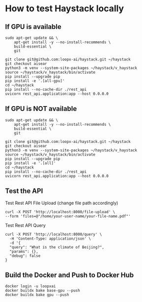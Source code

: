 # How to test Haystack locally

## If GPU is available
```
sudo apt-get update && \
    apt-get install -y --no-install-recommends \
    build-essential \
    git

git clone git@github.com:loopx-ai/haystack.git ~/haystack
git checkout aisear
python3 -m venv --system-site-packages ~/haystack/v_haystack
source ~/haystack/v_haystack/bin/activate
pip install --upgrade pip
pip install -e '.[all-gpu]'
cd ~/haystack
pip install --no-cache-dir ./rest_api
uvicorn rest_api.application:app --host 0.0.0.0
```
## If GPU is NOT available
```
sudo apt-get update && \
    apt-get install -y --no-install-recommends \
    build-essential \
    git

git clone git@github.com:loopx-ai/haystack.git ~/haystack
git checkout aisear
python3 -m venv --system-site-packages ~/haystack/v_haystack
source ~/haystack/v_haystack/bin/activate
pip install --upgrade pip
pip install -e '.[all]'
cd ~/haystack
pip install --no-cache-dir ./rest_api
uvicorn rest_api.application:app --host 0.0.0.0
```

## Test the API
Test Rest API File Upload (change file path accordingly)
```
curl -X POST 'http://localhost:8000/file-upload' \
--form 'files=@"/home/your-user-name/your-file-name.pdf"'
```

Test Rest API Query
```
curl -X POST 'http://localhost:8000/query' \
  -H 'Content-Type: application/json' \
  -d '{
  "query": "What is the climate of Beijing?",
  "params": {},
  "debug": false
}
```

## Build the Docker and Push to Docker Hub
```
docker login -u loopxai
docker buildx bake base-gpu --push
docker buildx bake gpu --push
```